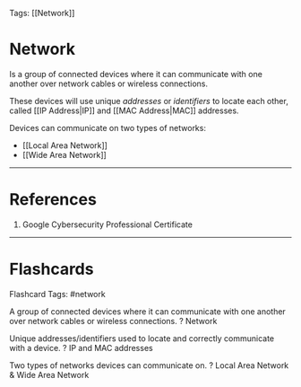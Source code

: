 Tags: [[Network]]
# Network

Is a group of connected devices where it can communicate with one another over network cables or wireless connections.

These devices will use unique *addresses* or *identifiers* to locate each other, called [[IP Address|IP]] and [[MAC Address|MAC]] addresses.

Devices can communicate on two types of networks:
- [[Local Area Network]]
- [[Wide Area Network]]

---
# References

1. Google Cybersecurity Professional Certificate

---
# Flashcards

Flashcard Tags: #network

A group of connected devices where it can communicate with one another over network cables or wireless connections.
?
Network
<!--SR:!2024-05-20,16,290-->

Unique addresses/identifiers used to locate and correctly communicate with a device.
?
IP and MAC addresses
<!--SR:!2024-05-21,17,290-->

Two types of networks devices can communicate on.
?
Local Area Network & Wide Area Network
<!--SR:!2024-05-14,10,270-->